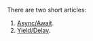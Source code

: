 There are two short articles:

1. [Async/Await](./Async-Await.md).
1. [Yield/Delay](./Yield-Delay.md).